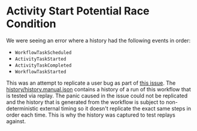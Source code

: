 # Activity Start Potential Race Condition

We were seeing an error where a history had the following events in order:

* `WorkflowTaskScheduled`
* `ActivityTaskStarted`
* `ActivityTaskCompleted`
* `WorkflowTaskStarted`

This was an attempt to replicate a user bug as part of [this issue](https://github.com/temporalio/sdk-go/issues/670).
The [history/history.manual.json](history/history.manual.json) contains a history of a run of this workflow that is
tested via replay. The panic caused in the issue could not be replicated and the history that is generated from the
workflow is subject to non-deterministic external timing so it doesn't replicate the exact same steps in order each
time. This is why the history was captured to test replays against.